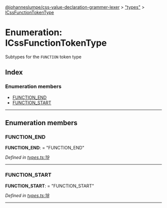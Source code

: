 [@johanneslumpe/css-value-declaration-grammer-lexer](../README.md) > ["types"](../modules/_types_.md) > [ICssFunctionTokenType](../enums/_types_.icssfunctiontokentype.md)

# Enumeration: ICssFunctionTokenType

Subtypes for the `FUNCTION` token type

## Index

### Enumeration members

* [FUNCTION_END](_types_.icssfunctiontokentype.md#function_end)
* [FUNCTION_START](_types_.icssfunctiontokentype.md#function_start)

---

## Enumeration members

<a id="function_end"></a>

###  FUNCTION_END

**FUNCTION_END**:  = "FUNCTION_END"

*Defined in [types.ts:19](https://github.com/johanneslumpe/css-value-declaration-grammer-lexer/blob/2d14583/src/types.ts#L19)*

___
<a id="function_start"></a>

###  FUNCTION_START

**FUNCTION_START**:  = "FUNCTION_START"

*Defined in [types.ts:18](https://github.com/johanneslumpe/css-value-declaration-grammer-lexer/blob/2d14583/src/types.ts#L18)*

___

